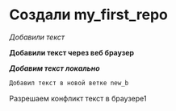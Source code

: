 # Создали my_first_repo 

*Добавили текст* 

**Добавили текст через веб браузер**

***Добавим текст локально***

```sh
Добавил текст в новой ветке new_b
```

Разрешаем конфликт текст в браузере1
